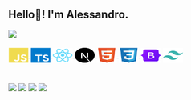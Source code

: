 ## Hello👋! I'm Alessandro.

<div align="left">
  <a href="https://github.com/alecod">
  <img height="180em" src="https://github-readme-stats.vercel.app/api/top-langs/?username=alecod&layout=compact&langs_count=7&theme=dracula"/>
</div>
<div style="display: inline_block"><br>
  <img align="center" alt="alecod-Js" height="30" width="40" src="https://raw.githubusercontent.com/devicons/devicon/master/icons/javascript/javascript-plain.svg">
  <img align="center" alt="alecod-Ts" height="30" width="40" src="https://raw.githubusercontent.com/devicons/devicon/master/icons/typescript/typescript-plain.svg">
  <img align="center" alt="alecod-React" height="30" width="40" src="https://raw.githubusercontent.com/devicons/devicon/master/icons/react/react-original.svg">
   <img align="center" alt="alecod-React" height="30" width="40" src="https://raw.githubusercontent.com/devicons/devicon/master/icons/nextjs/nextjs-original.svg">
  <img align="center" alt="alecod-HTML" height="30" width="40" src="https://raw.githubusercontent.com/devicons/devicon/master/icons/html5/html5-original.svg">
  <img align="center" alt="alecod-CSS" height="30" width="40" src="https://raw.githubusercontent.com/devicons/devicon/master/icons/css3/css3-original.svg">
   <img align="center" alt="alecod-CSS" height="30" width="40" src="https://raw.githubusercontent.com/devicons/devicon/master/icons/bootstrap/bootstrap-original.svg">
    <img align="center" alt="alecod-CSS" height="30" width="40" src="https://raw.githubusercontent.com/devicons/devicon/master/icons/tailwindcss/tailwindcss-plain.svg">
</div>
<br>

  <div style="display: inline-block; margin-top: 10px;">
 
  <a href="https://www.instagram.com/alessandro.junqueiraa/" target="_blank"><img src="https://img.shields.io/badge/-Instagram-%23E4405F?style=for-the-badge&logo=instagram&logoColor=white" target="_blank"></a>
 <a href="#" target="_blank"><img src="https://img.shields.io/badge/Discord-7289DA?style=for-the-badge&logo=discord&logoColor=white" target="_blank"></a> 
  <a href = "mailto:alecodx@gmail.com"><img src="https://img.shields.io/badge/-Gmail-%23333?style=for-the-badge&logo=gmail&logoColor=white" target="_blank"></a>
  <a href="https://www.linkedin.com/in/alespoto/" target="_blank"><img src="https://img.shields.io/badge/-LinkedIn-%230077B5?style=for-the-badge&logo=linkedin&logoColor=white" target="_blank"></a> 
  </div>
